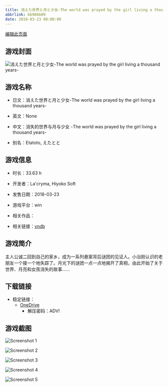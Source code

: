 ```yaml
---
title: 消えた世界と月と少女-The world was prayed by the girl living a thousand years-
abbrlink: bb986b09
date: 2018-03-23 00:00:00
---
```

[编辑此页面](https://github.com/ACG-3/ADV3-source/blob/main/source/_posts/games/%E6%B6%88%E3%81%88%E3%81%9F%E4%B8%96%E7%95%8C%E3%81%A8%E6%9C%88%E3%81%A8%E5%B0%91%E5%A5%B3-The%20world%20was%20prayed%20by%20the%20girl%20living%20a%20thousand%20years-.md)

## 游戏封面

![消えた世界と月と少女-The world was prayed by the girl living a thousand years-](https://pan.timero.xyz/onedrive/img_lib_001/%E6%B6%88%E3%81%88%E3%81%9F%E4%B8%96%E7%95%8C%E3%81%A8%E6%9C%88%E3%81%A8%E5%B0%91%E5%A5%B3-The%20world%20was%20prayed%20by%20the%20girl%20living%20a%20thousand%20years-_cover.avif)


## 游戏名称

- 日文：消えた世界と月と少女-The world was prayed by the girl living a thousand years-
- 英文：None
- 中文：消失的世界与月与少女 -The world was prayed by the girl living a thousand years-

- 别名：Etatoto, えたとと


## 游戏信息

- 时长：33.63 h
- 开发者：La'cryma, Hiyoko Soft
- 发售日期：2018-03-23
- 游戏平台：win
- 相关作品：

- 相关链接：[vndb](https://vndb.org/v21186)


## 游戏简介

主人公诚二回到自己的家乡，成为一系列悬案背后谜团的见证人。小治刚认识的老朋友一个接一个地失踪了。月光下的谜团一点一点地揭开了真相，由此开始了关于世界、月亮和女孩消失的故事......


## 下载链接

- 稳定链接：
    - [OneDrive](https://pan.timero.xyz/onedrive/adv_lib_001/%E6%B6%88%E3%81%88%E3%81%9F%E4%B8%96%E7%95%8C%E3%81%A8%E6%9C%88%E3%81%A8%E5%B0%91%E5%A5%B3-The%20world%20was%20prayed%20by%20the%20girl%20living%20a%20thousand%20years-)
        - 解压密码：ADV!



## 游戏截图


![Screenshot 1](https://pan.timero.xyz/onedrive/img_lib_001/%E6%B6%88%E3%81%88%E3%81%9F%E4%B8%96%E7%95%8C%E3%81%A8%E6%9C%88%E3%81%A8%E5%B0%91%E5%A5%B3-The%20world%20was%20prayed%20by%20the%20girl%20living%20a%20thousand%20years-_Screenshot_1.avif)

![Screenshot 2](https://pan.timero.xyz/onedrive/img_lib_001/%E6%B6%88%E3%81%88%E3%81%9F%E4%B8%96%E7%95%8C%E3%81%A8%E6%9C%88%E3%81%A8%E5%B0%91%E5%A5%B3-The%20world%20was%20prayed%20by%20the%20girl%20living%20a%20thousand%20years-_Screenshot_2.avif)

![Screenshot 3](https://pan.timero.xyz/onedrive/img_lib_001/%E6%B6%88%E3%81%88%E3%81%9F%E4%B8%96%E7%95%8C%E3%81%A8%E6%9C%88%E3%81%A8%E5%B0%91%E5%A5%B3-The%20world%20was%20prayed%20by%20the%20girl%20living%20a%20thousand%20years-_Screenshot_3.avif)

![Screenshot 4](https://pan.timero.xyz/onedrive/img_lib_001/%E6%B6%88%E3%81%88%E3%81%9F%E4%B8%96%E7%95%8C%E3%81%A8%E6%9C%88%E3%81%A8%E5%B0%91%E5%A5%B3-The%20world%20was%20prayed%20by%20the%20girl%20living%20a%20thousand%20years-_Screenshot_4.avif)

![Screenshot 5](https://pan.timero.xyz/onedrive/img_lib_001/%E6%B6%88%E3%81%88%E3%81%9F%E4%B8%96%E7%95%8C%E3%81%A8%E6%9C%88%E3%81%A8%E5%B0%91%E5%A5%B3-The%20world%20was%20prayed%20by%20the%20girl%20living%20a%20thousand%20years-_Screenshot_5.avif)


